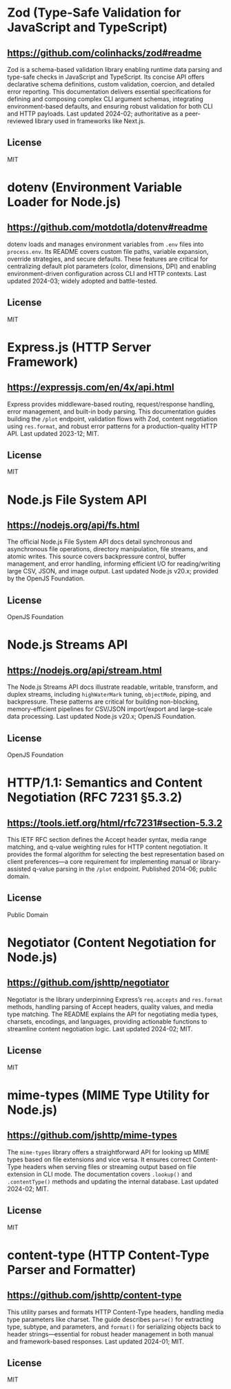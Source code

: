 # Zod (Type-Safe Validation for JavaScript and TypeScript)
## https://github.com/colinhacks/zod#readme
Zod is a schema-based validation library enabling runtime data parsing and type-safe checks in JavaScript and TypeScript. Its concise API offers declarative schema definitions, custom validation, coercion, and detailed error reporting. This documentation delivers essential specifications for defining and composing complex CLI argument schemas, integrating environment-based defaults, and ensuring robust validation for both CLI and HTTP payloads. Last updated 2024-02; authoritative as a peer-reviewed library used in frameworks like Next.js.
## License
MIT

# dotenv (Environment Variable Loader for Node.js)
## https://github.com/motdotla/dotenv#readme
dotenv loads and manages environment variables from `.env` files into `process.env`. Its README covers custom file paths, variable expansion, override strategies, and secure defaults. These features are critical for centralizing default plot parameters (color, dimensions, DPI) and enabling environment-driven configuration across CLI and HTTP contexts. Last updated 2024-03; widely adopted and battle-tested.
## License
MIT

# Express.js (HTTP Server Framework)
## https://expressjs.com/en/4x/api.html
Express provides middleware-based routing, request/response handling, error management, and built-in body parsing. This documentation guides building the `/plot` endpoint, validation flows with Zod, content negotiation using `res.format`, and robust error patterns for a production-quality HTTP API. Last updated 2023-12; MIT.
## License
MIT

# Node.js File System API
## https://nodejs.org/api/fs.html
The official Node.js File System API docs detail synchronous and asynchronous file operations, directory manipulation, file streams, and atomic writes. This source covers backpressure control, buffer management, and error handling, informing efficient I/O for reading/writing large CSV, JSON, and image output. Last updated Node.js v20.x; provided by the OpenJS Foundation.
## License
OpenJS Foundation

# Node.js Streams API
## https://nodejs.org/api/stream.html
The Node.js Streams API docs illustrate readable, writable, transform, and duplex streams, including `highWaterMark` tuning, `objectMode`, piping, and backpressure. These patterns are critical for building non-blocking, memory-efficient pipelines for CSV/JSON import/export and large-scale data processing. Last updated Node.js v20.x; OpenJS Foundation.
## License
OpenJS Foundation

# HTTP/1.1: Semantics and Content Negotiation (RFC 7231 §5.3.2)
## https://tools.ietf.org/html/rfc7231#section-5.3.2
This IETF RFC section defines the Accept header syntax, media range matching, and q-value weighting rules for HTTP content negotiation. It provides the formal algorithm for selecting the best representation based on client preferences—a core requirement for implementing manual or library-assisted q-value parsing in the `/plot` endpoint. Published 2014-06; public domain.
## License
Public Domain

# Negotiator (Content Negotiation for Node.js)
## https://github.com/jshttp/negotiator
Negotiator is the library underpinning Express’s `req.accepts` and `res.format` methods, handling parsing of Accept headers, quality values, and media type matching. The README explains the API for negotiating media types, charsets, encodings, and languages, providing actionable functions to streamline content negotiation logic. Last updated 2024-02; MIT.
## License
MIT

# mime-types (MIME Type Utility for Node.js)
## https://github.com/jshttp/mime-types
The `mime-types` library offers a straightforward API for looking up MIME types based on file extensions and vice versa. It ensures correct Content-Type headers when serving files or streaming output based on file extension in CLI mode. The documentation covers `.lookup()` and `.contentType()` methods and updating the internal database. Last updated 2024-02; MIT.
## License
MIT

# content-type (HTTP Content-Type Parser and Formatter)
## https://github.com/jshttp/content-type
This utility parses and formats HTTP Content-Type headers, handling media type parameters like charset. The guide describes `parse()` for extracting type, subtype, and parameters, and `format()` for serializing objects back to header strings—essential for robust header management in both manual and framework-based responses. Last updated 2024-01; MIT.
## License
MIT